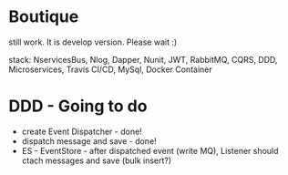 # Boutique
still work. It is develop version. Please wait :)

stack: NservicesBus, Nlog, Dapper, Nunit, JWT, RabbitMQ, CQRS, DDD, Microservices, Travis CI/CD, MySql, Docker Container

# DDD - Going to do
 - create Event Dispatcher - done!
 - dispatch message and save - done!
 - ES - EventStore - after dispatched event (write MQ), Listener should ctach messages and save (bulk insert?)